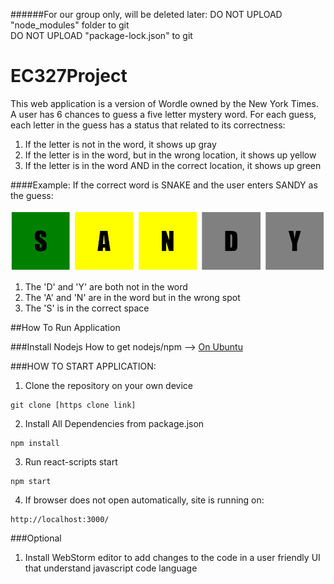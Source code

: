 ######For our group only, will be deleted later:
DO NOT UPLOAD "node_modules" folder to git <br />
DO NOT UPLOAD "package-lock.json" to git


# EC327Project
This web application is a version of Wordle owned by the New York Times. A user has 6 chances to guess a five letter mystery word. For each guess, each letter in the guess has a status that related to its correctness:
1. If the letter is not in the word, it shows up gray
2. If the letter is in the word, but in the wrong location, it shows up yellow
3. If the letter is in the word AND in the correct location, it shows up green

####Example:
If the correct word is SNAKE and the user enters SANDY as the guess:


![example](./public/eampleWord.png)

1. The 'D' and 'Y' are both not in the word
2. The 'A' and 'N' are in the word but in the wrong spot
3. The 'S' is in the correct space 



##How To Run Application

###Install Nodejs
How to get nodejs/npm --> [On Ubuntu](https://linuxize.com/post/how-to-install-node-js-on-ubuntu-18.04/)


###HOW TO START APPLICATION:
1. Clone the repository on your own device
```shell
git clone [https clone link]
```

2. Install All Dependencies from package.json
```shell
npm install
```

3. Run react-scripts start
```shell
npm start
```

4. If browser does not open automatically, site is running on:
```
http://localhost:3000/
``` 

###Optional
1. Install WebStorm editor to add changes to the code in a user friendly UI that understand javascript code language

